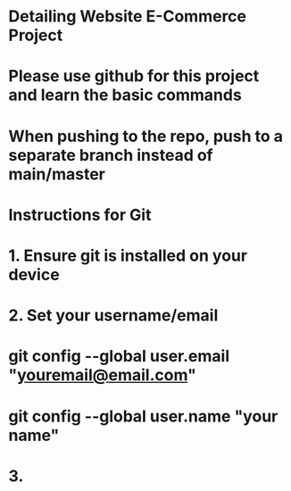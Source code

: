 ﻿# Detailing Website E-Commerce Project
# Please use github for this project and learn the basic commands
# When pushing to the repo, push to a separate branch instead of main/master
# 
# Instructions for Git
#
# 1. Ensure git is installed on your device
# 2. Set your username/email
#     git config --global user.email "youremail@email.com"
#     git config --global user.name "your name"
# 3. 
#
#
#
#
